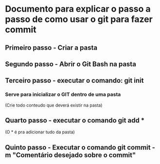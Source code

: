 # Documento para explicar o passo a passo de como usar o git para fazer commit

## Primeiro passo - Criar a pasta

## Segundo passo - Abrir o Git Bash na pasta

## Terceiro passo - executar o comando: git init
### Serve para inicializar o GIT dentro de uma pasta
(Crie todo conteudo que deverá existir na pasta)

## Quarto passo - executar o comando git add *
(O * é pra adicionar tudo da pasta)


## Quinto passo - Executar o comando git commit -m "Comentário desejado sobre o commit"